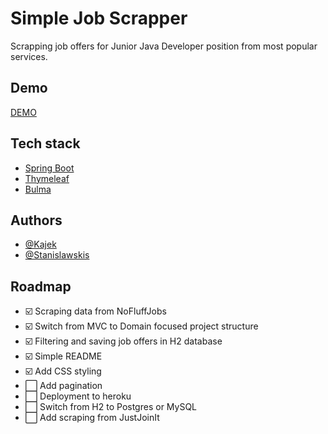 
# Simple Job Scrapper

Scrapping job offers for Junior Java Developer position from most popular services.


## Demo

[DEMO]()

## Tech stack

- [Spring Boot](https://spring.io/projects/spring-boot)
- [Thymeleaf](https://www.thymeleaf.org/)
- [Bulma](https://bulma.io/)

## Authors

- [@Kajek](https://www.github.com/Kajek)
- [@Stanislawskis](https://www.github.com/Stanislawskis)

## Roadmap

- ☑️ Scraping data from NoFluffJobs
- ☑️ Switch from MVC to Domain focused project structure
- ☑️ Filtering and saving job offers in H2 database 
- ☑️ Simple README
- ☑️ Add CSS styling
- ⬜ Add pagination
- ⬜ Deployment to heroku
- ⬜ Switch from H2 to Postgres or MySQL
- ⬜ Add scraping from JustJoinIt


